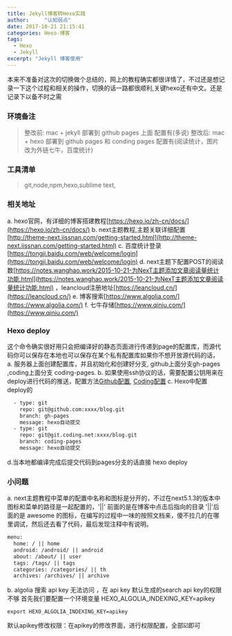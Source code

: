 ```yaml
---
title: Jekyll博客转Hexo实践
author:     "认知弱点"
date: 2017-10-21 21:15:41
categories: Hexo-博客
tags:
  - Hexo
  - Jekyll
excerpt: "Jekyll 博客使用"  
---
```


本来不准备对这次的切换做个总结的，网上的教程确实都很详情了，不过还是想记录一下这个过程和相关的操作，切换的话一路都很顺利,关键hexo还有中文。还是记录下以备不时之需

### 环境备注
> 整改前: mac + jekyll 部署到 github pages 上面 配置有(多说)
> 整改后: mac + hexo 部署到 github pages 和 conding pages  配置有(阅读统计，图片改为外链七牛，百度统计)

### 工具清单
> git,node,npm,hexo,sublime text,

### 相关地址
a. hexo官网，有详细的博客搭建教程[https://hexo.io/zh-cn/docs/](https://hexo.io/zh-cn/docs/)
b. next主题教程,主题关联详细配置[http://theme-next.iissnan.com/getting-started.html](http://theme-next.iissnan.com/getting-started.html)
c. 百度统计登录[https://tongji.baidu.com/web/welcome/login](https://tongji.baidu.com/web/welcome/login)
d. next主题下配置POST的阅读数[https://notes.wanghao.work/2015-10-21-为NexT主题添加文章阅读量统计功能.html](https://notes.wanghao.work/2015-10-21-为NexT主题添加文章阅读量统计功能.html) ，leancloud注册地址[https://leancloud.cn/](https://leancloud.cn/)
e. 博客搜索[https://www.algolia.com/](https://www.algolia.com/)
f. 七牛存储[https://www.qiniu.com/](https://www.qiniu.com/)

### Hexo deploy
这个命令确实很好用只会把编译好的静态页面进行传递到page的配置库，而源代码你可以保存在本地也可以保存在某个私有配置库如果你不想开放源代码的话，
a. 服务器上面创建配置库，并且初始化和创建好分支, github上面分支gh-pages ,coding上面分支 coding-pages.
b. 如果使用ssh协议的话，需要配置公钥用来在deploy进行代码的推送，配置方法[Github配置](https://help.github.com/articles/connecting-to-github-with-ssh/), [Coding配置](https://coding.net/user/account/setting/keys)
c. Hexo中配置deploy的

```xml
  - type: git
    repo: git@github.com:xxxx/blog.git
    branch: gh-pages
    message: hexo自动提交
  - type: git 
    repo: git@git.coding.net:xxxx/blog.git
    branch: coding-pages
    message: hexo自动提交
```

d.当本地都编译完成后提交代码到pages分支的话直接 hexo deploy


### 小问题
a. next主题教程中菜单的配置中名称和图标是分开的，不过在next5.1.3的版本中图标和菜单的路径是一起配置的，'||' 前面的是在博客中点击后指向的目录 '||'后面的是 awesome 的图标，在编写的过程中一味的按照文档来，傻不拉几的在哪里调试，然后还去看了代码，最后发现注释中有说明。

```xml
menu:
  home: / || home
  android: /android/ || android
  about: /about/ || user
  tags: /tags/ || tags
  categories: /categories/ || th
  archives: /archives/ || archive
```

b. algolia 搜索 api key 无法访问 ，在 api key 默认生成的search api key的权限不够
首先我们要配置一个环境变量 HEXO_ALGOLIA_INDEXING_KEY=apikey
```shell
export HEXO_ALGOLIA_INDEXING_KEY=apikey
```
默认apikey修改权限：在apikey的修改界面，进行权限配置，全部☑️即可



